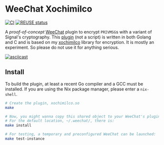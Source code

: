# WeeChat Xochimilco

[![CI](https://github.com/oxzi/weechat-xochimilco/actions/workflows/ci.yml/badge.svg)](https://github.com/oxzi/weechat-xochimilco/actions/workflows/ci.yml)
[![REUSE status](https://api.reuse.software/badge/github.com/oxzi/weechat-xochimilco)](https://api.reuse.software/info/github.com/oxzi/weechat-xochimilco)

A _proof-of-concept_ [WeeChat][weechat-main] plugin to encrypt `PRIVMSG`s with a variant of Signal's cryptography.
This [plugin][weechat-plugin] (not a script) is written in both Golang and C and is based on my [xochimilco][] library for encryption.
It is mostly an experiment.
So please do not use it for anything serious.

[![asciicast](https://asciinema.org/a/uc0FHddfKOXxczu8CVCGVvP3e.svg)](https://asciinema.org/a/uc0FHddfKOXxczu8CVCGVvP3e)


## Install

To build the plugin, at least a recent Go compiler and a GCC must be installed.
If you are using the Nix package manager, please enter a `nix-shell`.

```sh
# Create the plugin, xochimilco.so
make

# Now, you might wanna copy this shared object to your WeeChat's plugin dir.
# For the default location, ~/.weechat/, there is:
make install

# For testing, a temporary and preconfigured WeeChat can be launched:
make test-instance
```


[weechat-main]: https://weechat.org/
[weechat-plugin]: https://weechat.org/files/doc/stable/weechat_plugin_api.en.html
[xochimilco]: https://github.com/oxzi/xochimilco
